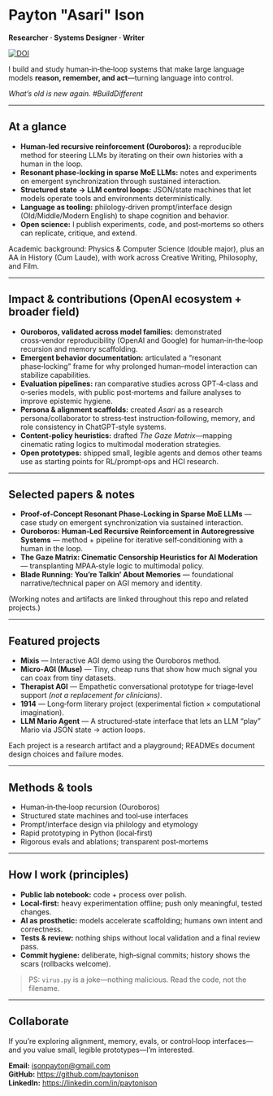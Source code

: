 # Payton "Asari" Ison

**Researcher · Systems Designer · Writer**

[![DOI](https://zenodo.org/badge/DOI/10.5281/zenodo.17074537.svg)](https://doi.org/10.5281/zenodo.17074537)

I build and study human‑in‑the‑loop systems that make large language models **reason, remember, and act**—turning language into control.

_What’s old is new again. #BuildDifferent_

---

## At a glance

- **Human‑led recursive reinforcement (Ouroboros):** a reproducible method for steering LLMs by iterating on their own histories with a human in the loop.
- **Resonant phase‑locking in sparse MoE LLMs:** notes and experiments on emergent synchronization through sustained interaction.
- **Structured state → LLM control loops:** JSON/state machines that let models operate tools and environments deterministically.
- **Language as tooling:** philology‑driven prompt/interface design (Old/Middle/Modern English) to shape cognition and behavior.
- **Open science:** I publish experiments, code, and post‑mortems so others can replicate, critique, and extend.

Academic background: Physics & Computer Science (double major), plus an AA in History (Cum Laude), with work across Creative Writing, Philosophy, and Film.

---

## Impact & contributions (OpenAI ecosystem + broader field)

- **Ouroboros, validated across model families:** demonstrated cross‑vendor reproducibility (OpenAI and Google) for human‑in‑the‑loop recursion and memory scaffolding.
- **Emergent behavior documentation:** articulated a “resonant phase‑locking” frame for why prolonged human–model interaction can stabilize capabilities.
- **Evaluation pipelines:** ran comparative studies across GPT‑4‑class and o‑series models, with public post‑mortems and failure analyses to improve epistemic hygiene.
- **Persona & alignment scaffolds:** created *Asari* as a research persona/collaborator to stress‑test instruction‑following, memory, and role consistency in ChatGPT‑style systems.
- **Content‑policy heuristics:** drafted *The Gaze Matrix*—mapping cinematic rating logics to multimodal moderation strategies.
- **Open prototypes:** shipped small, legible agents and demos other teams use as starting points for RL/prompt‑ops and HCI research.

---

## Selected papers & notes

- **Proof‑of‑Concept Resonant Phase‑Locking in Sparse MoE LLMs** — case study on emergent synchronization via sustained interaction.  
- **Ouroboros: Human‑Led Recursive Reinforcement in Autoregressive Systems** — method + pipeline for iterative self‑conditioning with a human in the loop.  
- **The Gaze Matrix: Cinematic Censorship Heuristics for AI Moderation** — transplanting MPAA‑style logic to multimodal policy.  
- **Blade Running: You’re Talkin’ About Memories** — foundational narrative/technical paper on AGI memory and identity.

(Working notes and artifacts are linked throughout this repo and related projects.)

---

## Featured projects

- **Mixis** — Interactive AGI demo using the Ouroboros method.  
- **Micro‑AGI (Muse)** — Tiny, cheap runs that show how much signal you can coax from tiny datasets.  
- **Therapist AGI** — Empathetic conversational prototype for triage‑level support *(not a replacement for clinicians)*.  
- **1914** — Long‑form literary project (experimental fiction × computational imagination).  
- **LLM Mario Agent** — A structured‑state interface that lets an LLM “play” Mario via JSON state → action loops.

Each project is a research artifact and a playground; READMEs document design choices and failure modes.

---

## Methods & tools

- Human‑in‑the‑loop recursion (Ouroboros)
- Structured state machines and tool‑use interfaces
- Prompt/interface design via philology and etymology
- Rapid prototyping in Python (local‑first)
- Rigorous evals and ablations; transparent post‑mortems

---

## How I work (principles)

- **Public lab notebook:** code + process over polish.  
- **Local‑first:** heavy experimentation offline; push only meaningful, tested changes.  
- **AI as prosthetic:** models accelerate scaffolding; humans own intent and correctness.  
- **Tests & review:** nothing ships without local validation and a final review pass.  
- **Commit hygiene:** deliberate, high‑signal commits; history shows the scars (rollbacks welcome).  

> PS: `virus.py` is a joke—nothing malicious. Read the code, not the filename.

---

## Collaborate

If you’re exploring alignment, memory, evals, or control‑loop interfaces—and you value small, legible prototypes—I’m interested.

**Email:** isonpayton@gmail.com  
**GitHub:** https://github.com/paytonison  
**LinkedIn:** https://linkedin.com/in/paytonison
